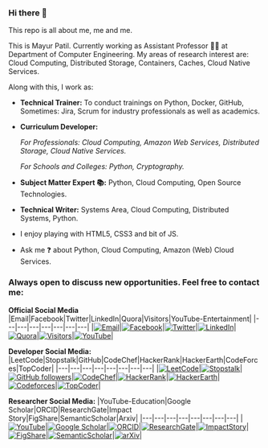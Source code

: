 ### Hi there 👋

<!--
**ramlaxman/ramlaxman** is a ✨ _special_ ✨ repository because its `README.md` (this file) appears on your GitHub profile.
Emoji Link: https://github-emoji-list.herokuapp.com/

Here are some ideas to get you started:
-->

This repo is all about me, me and me.

This is Mayur Patil. Currently working as Assistant Professor :man_teacher: at Department of Computer Engineering. My areas of research interest are: Cloud Computing, Distributed Storage, Containers, Caches, Cloud Native Services. 

Along with this, I work as:

- **Technical Trainer:** To conduct trainings on Python, Docker, GitHub,  Sometimes: Jira, Scrum for industry professionals as well as academics.
- **Curriculum Developer:**

   _For Professionals: Cloud Computing, Amazon Web Services, Distributed Storage, Cloud Native Services._

  _For Schools and Colleges: Python, Cryptography._
- **Subject Matter Expert :books::**  Python, Cloud Computing, Open Source Technologies.
- **Technical Writer:** Systems Area, Cloud Computing, Distributed Systems, Python.
- I enjoy playing with HTML5, CSS3 and bit of JS. 
- Ask me :question: about Python, Cloud Computing, Amazon (Web) Cloud Services.

### Always open to discuss new opportunities. Feel free to contact me:

**Official Social Media**
|Email|Facebook|Twitter|LinkedIn|Quora|Visitors|YouTube-Entertainment|
|---|---|---|---|---|---|---|
|[![Email](https://img.shields.io/badge/Gmail-white?logo=GMail&style=flat&logoColor=red)](mailto:ram.nath241089@gmail.com)|[![Facebook](https://img.shields.io/badge/Facebook-blue?logo=Facebook&style=flat&logoColor=white)](https://www.facebook.com/Mayurram)|[![Twitter](https://img.shields.io/badge/Twitter-00acee?logo=Twitter&style=flat&logoColor=white)](https://twitter.com/RamMayur)|[![LinkedIn](https://img.shields.io/badge/LinkedIn-1864ab?logo=LinkedIn&style=flat&logoColor=white)](https://www.linkedin.com/in/mayurpatil7/)|[![Quora](https://img.shields.io/badge/Quora-darkred?logo=Quora&style=flat&logoColor=white)](https://www.quora.com/profile/मयूर-पाटील-Mayur-Patil)|[![Visitors](https://visitor-badge.glitch.me/badge?page_id=ramlaxman.visitor-badge)](https://github.com/ramlaxman)|[![YouTube](https://img.shields.io/badge/YouTube-Subscribe-FF0000.svg?logo=YouTube&style=Social&logoColor=white)](https://www.youtube.com/channel/UCUaFf9M_UcEwD6lVZIP-1xA?sub_confirmation=1)|

**Developer Social Media:**
|LeetCode|Stopstalk|GitHub|CodeChef|HackerRank|HackerEarth|CodeForces|TopCoder|
|---|---|---|---|---|---|---|---|
|[![LeetCode](https://img.shields.io/badge/LeetCode-Follow-F89F1B?logo=LeetCode&style=flat&labelColor=black)](https://leetcode.com/mayurp7/)|[![Stopstalk](https://img.shields.io/badge/Stopstalk-Follow-red?logo=Stopstalk&style=flat&labelColor=red)](https://www.stopstalk.com/user/profile/mayurp7)|[![GitHub followers](https://img.shields.io/github/followers/ramlaxman?style=social)](https://github.com/ramlaxman)|[![CodeChef](https://img.shields.io/badge/CodeChef-Follow-5B4638?logo=CodeChef&style=flat&logoColor=white)](https://www.codechef.com/users/mayurp7)|[![HackerRank](https://img.shields.io/badge/HackerRank-Follow-2EC866?logo=HackerRank&style=flat&logoColor=white)](https://www.hackerrank.com/mayurp7)|[![HackerEarth](https://img.shields.io/badge/HackerEarth-Follow-323754?logo=HackerEarth&style=flat&logoColor=white)](https://www.hackerearth.com/@mayurp7)|[![Codeforces](https://img.shields.io/badge/Codeforces-Follow-1F8ACB?logo=Codeforces&style=flat&logoColor=white)](https://codeforces.com/profile/mayurp7)|[![TopCoder](https://img.shields.io/badge/TopCoder-Follow-29A8E0?logo=TopCoder&style=flat&logoColor=white)](https://www.topcoder.com/members/mayurp7)|

<!-- Third Party Modules
1. Logos are taken from https://simpleicons.org
2. URL format logonamewithoutspace-badge-color
-->

**Researcher Social Media:**
|YouTube-Education|Google Scholar|ORCID|ResearchGate|Impact Story|FigShare|SemanticScholar|Arxiv|
|---|---|---|---|---|---|---|---|
|[![YouTube](https://img.shields.io/badge/YouTube-Subscribe-FF0000.svg?logo=YouTube&style=Social&logoColor=white)](https://www.youtube.com/channel/UCDz22GZiW75gub-qqwpIGoA?sub_confirmation=1)|[![Google Scholar](https://img.shields.io/badge/GoogleScholar-4285F4.svg?logo=google-scholar&style=flat&logoColor=white)](https://scholar.google.co.in/citations?user=JRhkWgoAAAAJ&hl=en)|[![ORCID](https://img.shields.io/badge/ORCID-A6CE39.svg?logo=orcid&style=flat&logoColor=white)](https://orcid.org/0000-0003-2220-3776)|[![ResearchGate](https://img.shields.io/badge/ResearchGate-00CCBB.svg?logo=ResearchGate&style=flat&logoColor=white)](https://www.researchgate.net/profile/Mayur_Patil13)|[![ImpactStory](https://img.shields.io/badge/ImpactStory-red?logo=ImpactStory&style=Flat)](https://profiles.impactstory.org/u/0000-0003-2220-3776/achievements)|[![FigShare](https://img.shields.io/badge/FigShare-556472.svg?logo=FigShare&style=flat&logoColor=white)](https://figshare.com/authors/Mayur_Patil/6895067)|[![SemanticScholar](https://img.shields.io/static/v1?label=SemanticScholar&message=Follow&color=yellow)](https://www.semanticscholar.org/author/Mayur-S.-Patil/145595611)|[![arXiv](https://img.shields.io/badge/arXiv-B31B1B.svg?logo=arXiv&style=flat&logoColor=white)](https://arxiv.org/a/0000-0003-2220-3776.html)|
